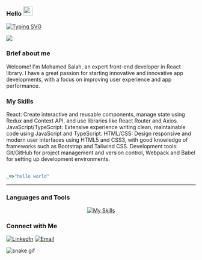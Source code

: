 <h3 align="left" color="0eb6f2">
  <span >Hello  </span>
    <img  src="https://media.giphy.com/media/hvRJCLFzcasrR4ia7z/giphy.gif" width="25">
</h3>

<p align="left">
<div align="left">
<a href="https://git.io/typing-svg"><img src="https://readme-typing-svg.demolab.com?font=Fira+Code&pause=1000&color=6cc644&random=false&width=435&lines=i'm+mohamed+salah;i'm+frontend+devleoper+%5BNextjs%5D" alt="Typing SVG" /></a>

</div>

<div align="left">
  
  ![](https://github-stats-alpha.vercel.app/api?username=mhmd-salah&cc=22272e&tc=37BCF6&ic=fff&bc=0000)
  
</div>

<div>
<h3>Brief about me</h3>
Welcome! I'm Mohamed Salah, an expert front-end developer in React library. I have a great passion for starting innovative and innovative app developments, with a focus on improving user experience and app performance.

<h3>My Skills</h3>
React: Create interactive and reusable components, manage state using Redux and Context API, and use libraries like React Router and Axios.
JavaScript/TypeScript: Extensive experience writing clean, maintainable code using JavaScript and TypeScript.
HTML/CSS: Design responsive and modern user interfaces using HTML5 and CSS3, with good knowledge of frameworks such as Bootstrap and Tailwind CSS.
Development tools: Git/GitHub for project management and version control, Webpack and Babel for setting up development environments.
</div>
<br>

```javascript
_=>"hello world"
```

---


###  Languages and Tools

<div  align="center">

[![My Skills](https://skillicons.dev/icons?i=cs,html,css,tailwind,sass,js,nodejs,ts,react,styledcomponents,redux,next,npm,git,github,vscode,postman)](https://skillicons.dev)
<br/>
</div>

###  Connect with Me

[![LinkedIn](https://img.shields.io/badge/-LinkedIn-0077B5?style=flat&logo=linkedin)](https://www.linkedin.com/in/mhmd-salah)
[![Email](https://img.shields.io/badge/-Email-D14836?style=flat&logo=gmail&logoColor=white)](mailto:dev.mhmdsalah@gmail.com)


![snake gif](https://github.com/mhmd-salah/mhmd-salah/blob/output/github-contribution-grid-snake.gif)

